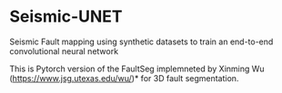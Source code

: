 # Seismic-UNET
Seismic Fault mapping using synthetic datasets to train an end-to-end convolutional neural network 

This is Pytorch version of the FaultSeg implemneted by Xinming Wu (https://www.jsg.utexas.edu/wu/)* for 3D fault segmentation.
